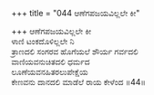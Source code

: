+++
title = "044 ಆಣೆಗಪಜಯವಿಲ್ಲಲೇ ಕೀ"

+++
ಆಣೆಗಪಜಯವಿಲ್ಲಲೇ ಕೀ  
ಳಾಣಿ ಟಂಕದೊಳಿಲ್ಲಲೇ ನಿ  
ತ್ರಾಣದಲಿ ಸಂಗರವ ಹೊಗೆಯಲೆ ಶೌರ್ಯ ಗರ್ವದಲಿ  
ವಾಣಿಯವನುಚಿತದಲಿ ಧರ್ಮದ  
ಲೂಣೆಯವನಹಿತರಲುಪೇಕ್ಷೆಯ  
ಕೇಣವನು ದಾನದಲಿ ಮಾಡೆಲೆ ರಾಯ ಕೇಳೆಂದ     ॥44॥